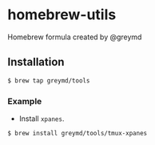 # homebrew-utils
Homebrew formula created by @greymd

## Installation

```sh
$ brew tap greymd/tools
```

### Example

* Install `xpanes`.

```sh
$ brew install greymd/tools/tmux-xpanes
```
